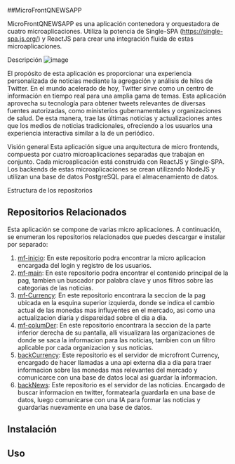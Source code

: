 ##MicroFrontQNEWSAPP

MicroFrontQNEWSAPP es una aplicación contenedora y orquestadora de cuatro microaplicaciones. Utiliza la potencia de Single-SPA (https://single-spa.js.org/) y ReactJS para crear una integración fluida de estas microaplicaciones.

Descripción
![image](https://github.com/DarioMarcuzzi/MicroFrontQNEWSAPP/assets/97201734/96812646-7892-412f-9486-379d6330e9b6)

El propósito de esta aplicación es proporcionar una experiencia personalizada de noticias mediante la agregación y análisis de hilos de Twitter. En el mundo acelerado de hoy, Twitter sirve como un centro de información en tiempo real para una amplia gama de temas. Esta aplicación aprovecha su tecnología para obtener tweets relevantes de diversas fuentes autorizadas, como ministerios gubernamentales y organizaciones de salud. De esta manera, trae las últimas noticias y actualizaciones antes que los medios de noticias tradicionales, ofreciendo a los usuarios una experiencia interactiva similar a la de un periódico.

Visión general
Esta aplicación sigue una arquitectura de micro frontends, compuesta por cuatro microaplicaciones separadas que trabajan en conjunto. Cada microaplicación está construida con ReactJS y Single-SPA. Los backends de estas microaplicaciones se crean utilizando NodeJS y utilizan una base de datos PostgreSQL para el almacenamiento de datos.

Estructura de los repositorios

## Repositorios Relacionados

Esta aplicación se compone de varias micro aplicaciones. A continuación, se enumeran los repositorios relacionados que puedes descargar e instalar por separado:

1. [mf-inicio](https://github.com/DarioMarcuzzi/mf-inicio): En este repositorio podra encontrar la micro aplicacion encargada del login y registro de los usuarios.
2. [mf-main](https://github.com/DarioMarcuzzi/mf-main): En este repositorio podra encontrar el contenido principal de la pag, tambien un buscador por palabra clave y unos filtros sobre las categorias de las noticias.
3. [mf-Currency](https://github.com/DarioMarcuzzi/mf-Currency): En este repositorio encontrara la seccion de la pag ubicada en la esquina superior izquierda, donde se indica el cambio actual de las monedas mas influyentes en el mercado, asi como una actualizacion diaria y dispareidad sobre el dia a dia.
4. [mf-columDer](https://github.com/DarioMarcuzzi/mf-columDer): En este repositorio encontrara la seccion de la parte inferior derecha de su pantalla, alli visualizara las organizaciones de donde se saca la informacion para las noticias, tambien con un filtro aplicable por cada organizacion y sus noticias.
5. [backCurrency](https://github.com/DarioMarcuzzi/backCurrency): Este repositorio es el servidor de microfront Currency, encargado de hacer llamadas a una api externa dia a dia para traer informacion sobre las monedas mas relevantes del mercado y comunicarce con una base de datos local asi guardar la informacion.
6. [backNews](https://github.com/DarioMarcuzzi/backNews): Este repositorio es el servidor de las noticias. Encargado de buscar informacion en twitter, formatearla guardarla en una base de datos, luego comunicarse con una IA para formar las noticias y guardarlas nuevamente en una base de datos.

## Instalación




## Uso


